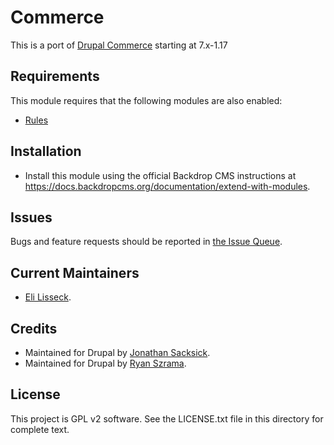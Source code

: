 Commerce
======================

This is a port of [Drupal Commerce](https://www.drupal.org/project/commerce) starting at 7.x-1.17

Requirements
------------

This module requires that the following modules are also enabled:

 * [Rules](https://github.com/backdrop-contrib/rules/)

Installation
------------

- Install this module using the official Backdrop CMS instructions at
  https://docs.backdropcms.org/documentation/extend-with-modules.

Issues
------

Bugs and feature requests should be reported in [the Issue Queue](https://github.com/backdrop-contrib/commerce/issues).

Current Maintainers
-------------------

- [Eli Lisseck](https://github.com/elisseck).

Credits
-------

- Maintained for Drupal by [Jonathan Sacksick](https://www.drupal.org/u/jsacksick).
- Maintained for Drupal by [Ryan Szrama](https://www.drupal.org/u/rszrama).

License
-------

This project is GPL v2 software.
See the LICENSE.txt file in this directory for complete text.
